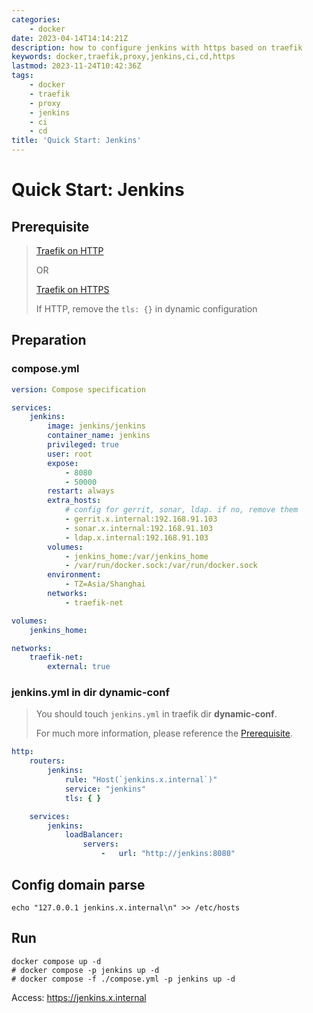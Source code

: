 ```yaml
---
categories:
    - docker
date: 2023-04-14T14:14:21Z
description: how to configure jenkins with https based on traefik
keywords: docker,traefik,proxy,jenkins,ci,cd,https
lastmod: 2023-11-24T10:42:36Z
tags:
    - docker
    - traefik
    - proxy
    - jenkins
    - ci
    - cd
title: 'Quick Start: Jenkins'
---
```




# Quick Start: Jenkins

## Prerequisite

> [Traefik on HTTP](https://blog.caoyu.info/quick-start-1-traefik.html)
>
> OR
>
> [Traefik on HTTPS](https://blog.caoyu.info/quick-start-1-1-traefik-ssl.html)
>
> If HTTP, remove the `tls: {}` in dynamic configuration

## Preparation

### compose.yml

```yaml
version: Compose specification

services:
    jenkins:
        image: jenkins/jenkins
        container_name: jenkins
        privileged: true
        user: root
        expose:
            - 8080
            - 50000
        restart: always
        extra_hosts:
            # config for gerrit, sonar, ldap. if no, remove them
            - gerrit.x.internal:192.168.91.103
            - sonar.x.internal:192.168.91.103
            - ldap.x.internal:192.168.91.103
        volumes:
            - jenkins_home:/var/jenkins_home
            - /var/run/docker.sock:/var/run/docker.sock
        environment:
            - TZ=Asia/Shanghai
        networks:
            - traefik-net

volumes:
    jenkins_home:

networks:
    traefik-net:
        external: true

```

### jenkins.yml in dir dynamic-conf

> You should touch `jenkins.yml` in traefik dir **dynamic-conf**.
>
> For much more information, please reference the [Prerequisite](#Prerequisite).

```yaml
http:
    routers:
        jenkins:
            rule: "Host(`jenkins.x.internal`)"
            service: "jenkins"
            tls: { }

    services:
        jenkins:
            loadBalancer:
                servers:
                    -   url: "http://jenkins:8080"

```

## Config domain parse

```shell
echo "127.0.0.1 jenkins.x.internal\n" >> /etc/hosts
```

## Run

```shell
docker compose up -d
# docker compose -p jenkins up -d
# docker compose -f ./compose.yml -p jenkins up -d
```

Access: <https://jenkins.x.internal>
